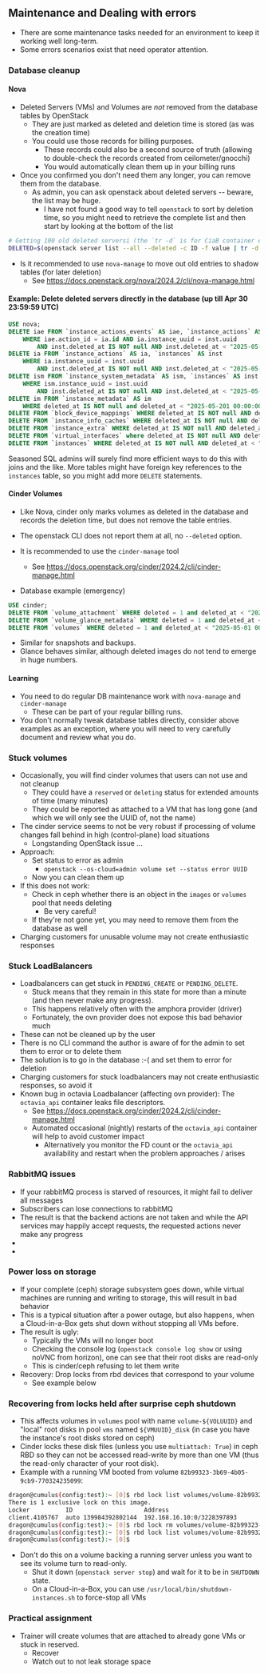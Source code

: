 ## Maintenance and Dealing with errors
* There are some maintenance tasks needed for an environment to keep it working well long-term.
* Some errors scenarios exist that need operator attention.

### Database cleanup

#### Nova

* Deleted Servers (VMs) and Volumes are *not* removed from the database tables by OpenStack
    - They are just marked as deleted and deletion time is stored (as was the creation time)
    - You could use those records for billing purposes.
        * These records could also be a second source of truth (allowing to double-check the records created from ceilometer/gnocchi)
        * You would automatically clean them up in your billing runs
* Once you confirmed you don't need them any longer, you can remove them from the database.
    - As admin, you can ask openstack about deleted servers -- beware, the list may be huge.
        * I have not found a good way to tell `openstack` to sort by deletion time, so you might need to retrieve the complete list and then start by looking at the bottom of the list
```bash
# Getting 100 old deleted serversi (the `tr -d` is for CiaB container extra CR)
DELETED=$(openstack server list --all --deleted -c ID -f value | tr -d '\r')
```
* Is it recommended to use `nova-manage` to move out old entries to shadow tables (for later deletion)
    - See <https://docs.openstack.org/nova/2024.2/cli/nova-manage.html>

#### Example: Delete deleted servers directly in the database (up till Apr 30 23:59:59 UTC)
```sql
USE nova;
DELETE iae FROM `instance_actions_events` AS iae, `instance_actions` AS ia, `instances` AS inst
    WHERE iae.action_id = ia.id AND ia.instance_uuid = inst.uuid 
        AND inst.deleted_at IS NOT null AND inst.deleted_at < "2025-05-01 00:00:00";
DELETE ia FROM `instance_actions` AS ia, `instances` AS inst
    WHERE ia.instance_uuid = inst.uuid 
        AND inst.deleted_at IS NOT null AND inst.deleted_at < "2025-05-01 00:00:00";
DELETE ism FROM `instance_system_metadata` AS ism, `instances` AS inst
    WHERE ism.instance_uuid = inst.uuid 
        AND inst.deleted_at IS NOT null AND inst.deleted_at < "2025-05-01 00:00:00";
DELETE im FROM `instance_metadata` AS im
    WHERE deleted_at IS NOT null and deleted_at < "2025-05-201 00:00:00";
DELETE FROM `block_device_mappings` WHERE deleted_at IS NOT null AND deleted_at < "2025-05-01 00:00:00";
DELETE FROM `instance_info_caches` WHERE deleted_at IS NOT null AND deleted_at < "2025-05-01 00:00:00";
DELETE FROM `instance_extra` WHERE deleted_at IS NOT null AND deleted_at < "2025-05-01 00:00:00";
DELETE FROM `virtual_interfaces` where deleted_at IS NOT null AND deleted_at < "2025-05-01 00:00:00";
DELETE FROM `instances` WHERE deleted_at IS NOT null AND deleted_at < "2025-05-01 00:00:00";
```
Seasoned SQL admins will surely find more efficient ways to do this with joins and the like.
More tables might have foreign key references to the `instances` table, so you might add more `DELETE` statements.


#### Cinder Volumes
* Like Nova, cinder only marks volumes as deleted in the database and records the deletion time, but does
not remove the table entries.
* The openstack CLI does not report them at all, no `--deleted` option.

* It is recommended to use the `cinder-manage` tool
    - See <https://docs.openstack.org/cinder/2024.2/cli/cinder-manage.html>

* Database example (emergency)
```sql
USE cinder;
DELETE FROM `volume_attachment` WHERE deleted = 1 and deleted_at < "2025-05-01 00:00:00";
DELETE FROM `volume_glance_metadata` WHERE deleted = 1 and deleted_at < "2025-05-01 00:00:00";
DELETE FROM `volumes` WHERE deleted = 1 and deleted_at < "2025-05-01 00:00:00";
```
* Similar for snapshots and backups.
* Glance behaves similar, although deleted images do not tend to emerge in huge numbers.

#### Learning
* You need to do regular DB maintenance work with `nova-manage` and `cinder-manage`
    - These can be part of your regular billing runs.
* You don't normally tweak database tables directly, consider above examples as an exception,
  where you will need to very carefully document and review what you do.

### Stuck volumes
* Occasionally, you will find cinder volumes that users can not use and not cleanup
    - They could have a `reserved` or `deleting` status for extended amounts of time (many minutes)
    - They could be reported as attached to a VM that has long gone (and which we will only see the UUID of, not the name)
* The cinder service seems to not be very robust if processing of volume changes fall behind in high (control-plane) load situations
    - Longstanding OpenStack issue ...
* Approach: 
    - Set status to error as admin
        * `openstack --os-cloud=admin volume set --status error UUID`
    - Now you can clean them up
* If this does not work:
    - Check in ceph whether there is an object in the `images` or `volumes` pool that needs deleting
        * Be very careful!
    - If they're not gone yet, you may need to remove them from the database as well
* Charging customers for unusable volume may not create enthusiastic responses

### Stuck LoadBalancers
* Loadbalancers can get stuck in `PENDING_CREATE` or `PENDING_DELETE`.
    - Stuck means that they remain in this state for more than a minute (and then never make any progress).
    - This happens relatively often with the amphora provider (driver)
    - Fortunately, the ovn provider does not expose this bad behavior much
* These can not be cleaned up by the user
* There is no CLI command the author is aware of for the admin to set them to error or to delete them
* The solution is to go in the database :-( and set them to error for deletion
* Charging customers for stuck loadbalancers may not create enthusiastic responses, so avoid it
* Known bug in octavia Loadbalancer (affecting ovn provider): The `octavia_api` container leaks file descriptors.
    - See <https://docs.openstack.org/cinder/2024.2/cli/cinder-manage.html>
    - Automated occasional (nightly) restarts of the `octavia_api` container will help to avoid customer impact
        * Alternatively you monitor the FD count or the `octavia_api` availability and restart when the problem approaches / arises

### RabbitMQ issues
* If your rabbitMQ process is starved of resources, it might fail to deliver all messages
* Subscribers can lose connections to rabbitMQ
* The result is that the backend actions are not taken and while the API services may happily accept requests, the requested actions never make any progress
* <!--TODO: How to detect this somewhat reliably-->
* <!--TODO: Recommended mitigation actions-->

### Power loss on storage
* If your complete (ceph) storage subsystem goes down, while virtual machines are running and writing to storage,
  this will result in bad behavior
* This is a typical situation after a power outage, but also happens, when a Cloud-in-a-Box gets shut down
  without stopping all VMs before.
* The result is ugly:
    - Typically the VMs will no longer boot
    - Checking the console log (`openstack console log show` or using noVNC from horizon), one can see that their
      root disks are read-only
    - This is cinder/ceph refusing to let them write
* Recovery: Drop locks from rbd devices that correspond to your volume
    - See example below

### Recovering from locks held after surprise ceph shutdown
* This affects volumes in `volumes` pool with name `volume-${VOLUUID}` and "local" root disks
  in pool `vms` named `${VMUUID}_disk` (in case you have the instance's root disks stored
  on ceph)
* Cinder locks these disk files (unless you use `multiattach: True`) in ceph RBD so they
  can not be accessed read-write by more than one VM (thus the read-only character of
  your root disk).
* Example with a running VM booted from volume `82b99323-3b69-4b05-9cb9-770324235099`:

```bash
dragon@cumulus(config:test):~ [0]$ rbd lock list volumes/volume-82b99323-3b69-4b05-9cb9-770324235099
There is 1 exclusive lock on this image.
Locker          ID                    Address
client.4105767  auto 139984392802144  192.168.16.10:0/3228397893
dragon@cumulus(config:test):~ [0]$ rbd lock rm volumes/volume-82b99323-3b69-4b05-9cb9-770324235099 "auto 139984392802144" client.4105767
dragon@cumulus(config:test):~ [0]$ rbd lock list volumes/volume-82b99323-3b69-4b05-9cb9-770324235099
dragon@cumulus(config:test):~ [0]$
```

* Don't do this on a volume backing a running server unless you want to see its volume turn to read-only.
    - Shut it down (`openstack server stop`) and wait for it to be in `SHUTDOWN` state.
    - On a Cloud-in-a-Box, you can use `/usr/local/bin/shutdown-instances.sh` to force-stop all VMs

### Practical assignment
* Trainer will create volumes that are attached to already gone VMs or stuck in reserved.
    - Recover
    - Watch out to not leak storage space


